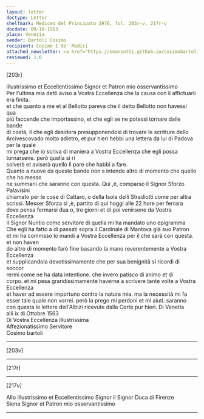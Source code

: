 ```yaml
---
layout: letter
doctype: Letter
shelfmark: Mediceo del Principato 2976, fol. 203r-v, 217r-v
docdate: 09-10-1563
place: Venezia
sender: Bartoli Cosimo
recipient: Cosimo I de' Medici
attached_newsletter: <a href="https://smansutti.github.io/cosimobartoli/texts/3079_053/">3079_053</a>
reviewed: 1.0
---
```


[203r]  
  
  
Illustrissimo et Eccellentissimo Signor et Patron mio osservantissimo  
Per l'ultima mia detti aviso a Vostra Eccellenza che la causa con li affictuarii era finita.  
et che quanto a me et al Bellotto pareva che il detto Bellotto non havessi qua  
più faccende che importassino, et che egli se ne potessi tornare dalle bande  
di costà, il che egli desidera presupponendosi di trovare le scritture dello  
Arcivescovado molto adietro, et pur hieri hebbi una lettera da lui di Padova per la quale  
mi prega che io scriva di maniera a Vostra Eccellenza che egli possa tornarsene. però quella si ri  
solverà et aviserà quello li pare che habbi a fare.  
Quanto a nuove da queste bande non s intende altro di momento che quello che ho messo  
ne summarii che saranno con questa. Qui ,è, comparso il Signor Sforzo Palavisini  
chiamato per le cose di Cattaro, o della Isola delli Stradiotti come per altra  
scrissi. Messer Sforza si ,è, partito di qui hoggi alle 22 hore per ferrara  
dove pensa fermarsi dua o, tre giorni et di poi venirsene da Vostra Eccellenza  
Il Signor Nuntio come servitore di quella mi ha mandato uno epigramma  
Che egli ha fatto a dì passati sopra il Cardinale di Mantova già suo Patron  
et mi ha commsso lo mandi a Vostra Eccellenza per il che sarà con questa. et non haven  
do altro di momento farò fine basando la mano reverentemente a Vostra Eccellenza  
et supplicandola devotissimamente che per sua benignità si ricordi di soccor  
rermi come ne ha data intentione. che invero patisco di animo et di  
corpo. et mi pesa grandissimamente haverne a scrivere tante volte a Vostra Eccellenza  
et haver ad essere importuno contro la natura mia. ma la necessità mi fa  
esser tale quale non vorrei. però la prego mi perdoni et mi aiuti. saranno  
con questa le lettere dell'Albizi ricevute dalla Corte pur hieri. Di Venetia  
alli ix di Ottobre 1563  
Di Vostra Eccellenza Illustrissima  
Affezionatissimo Servitore  
Cosimo bartoli  
  
---  

[203v]  
  
  
  
---  

[217r]  
  
  
  
---  

[217v]  
  
  
Allo Illustrissimo et Eccellentissimo Signor il Signor Duca di Firenze  
Siena Signor et Patron mio osservantissimo  
  
---  

